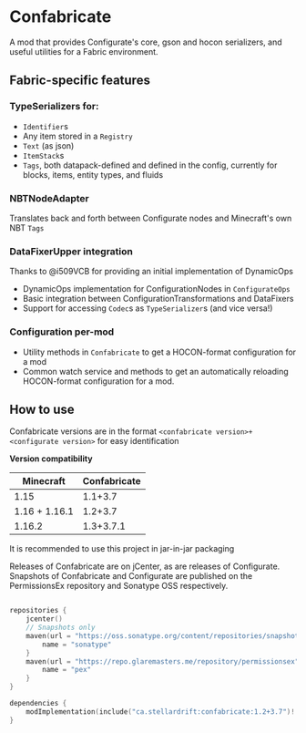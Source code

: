 # Confabricate

A mod that provides Configurate's core, gson and hocon serializers, and useful utilities for a Fabric environment.

## Fabric-specific features

### TypeSerializers for:

- `Identifier`s
- Any item stored in a `Registry`
- `Text` (as json)
- `ItemStack`s
- `Tags`, both datapack-defined and defined in the config, currently for blocks, items, entity types, and fluids

### NBTNodeAdapter

Translates back and forth between Configurate nodes and Minecraft's own NBT `Tags`

### DataFixerUpper integration

Thanks to @i509VCB for providing an initial implementation of DynamicOps

- DynamicOps implementation for ConfigurationNodes in `ConfigurateOps`
- Basic integration between ConfigurationTransformations and DataFixers
- Support for accessing `Codec`s as `TypeSerializer`s (and vice versa!)

### Configuration per-mod

- Utility methods in `Confabricate` to get a HOCON-format configuration for a mod
- Common watch service and methods to get an automatically reloading HOCON-format configuration for a mod.

## How to use

Confabricate versions are in the format `<confabricate version>+<configurate version>` for easy identification

**Version compatibility**

Minecraft     | Confabricate
------------- | ------------
1.15          | 1.1+3.7
1.16 + 1.16.1 | 1.2+3.7
1.16.2        | 1.3+3.7.1


It is recommended to use this project in jar-in-jar packaging

Releases of Confabricate are on jCenter, as are releases of Configurate. Snapshots of Confabricate and Configurate are published on the PermissionsEx repository and Sonatype OSS respectively.

```kotlin

repositories {
    jcenter()
    // Snapshots only
    maven(url = "https://oss.sonatype.org/content/repositories/snapshots/") {
        name = "sonatype"
    }
    maven(url = "https://repo.glaremasters.me/repository/permissionsex") {
        name = "pex"
    }
}

dependencies {
    modImplementation(include("ca.stellardrift:confabricate:1.2+3.7")!!)
}
```

